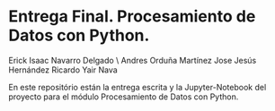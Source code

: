 # Entrega Final. Procesamiento de Datos con Python.

Erick Isaac Navarro Delgado \\
Andres Orduña Martínez
Jose Jesús Hernández 
Ricardo Yair Nava

En este repositório están la entrega escrita y la Jupyter-Notebook del proyecto para el módulo Procesamiento de Datos con Python.
